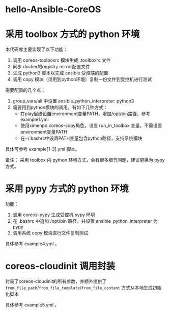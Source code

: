 # hello-Ansible-CoreOS

# 采用 toolbox 方式的 python 环境

本代码库主要实现了以下功能：

1.  调用 coreos-toolboxrc 模块生成 .toolboxrc 文件
2.  同步 docker的registry mirror配置文件
3.  生成 python3 脚本以完成 ansible 受控端的配置
4.  调用 copy 模块（须用到python环境）复制一份文件到受控机进行测试

需要配置的几个点：

1.  group_vars/all  中设置 ansible_python_interpreter: python3
2.  需要用到python模块的调用，有如下几种方式：
    -   在play层级设置environment变量PATH，增加/opt/bin路径，参考 example1.yml
    -   使用ximenpo.coreos-copy角色，设置 run_in_toolbox 变量，不需设置environment变量PATH
    -   在~/.bashrc中设置PATH变量包含python路径，支持系统模块

具体可参考 example[1-3].yml 脚本。

备注： 采用 toolbox 内 python 环境方式，会有很多细节问题，建议更换为 pypy 方式。

# 采用 pypy 方式的 python 环境

功能：

1.  调用 coreos-pypy 生成受控机 pypy 环境
2.  在 .bashrc 中追加 /opt/bin 路径，并设置 ansible_python_interpreter 为 pypy
3.  调用系统 copy 模块进行文件复制测试

具体参考 example4.yml 。

# coreos-cloudinit 调用封装

封装了coreos-cloudinit的所有参数，并额外提供了 `from_file_path`/`from_file_template`/`from_file_content` 方式从本地生成初始化脚本

具体参考 example5.yml 。
